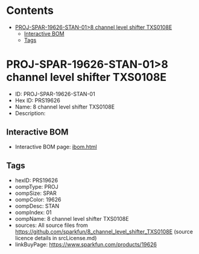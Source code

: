 



Contents
========

* [PROJ-SPAR-19626-STAN-01>8 channel level shifter TXS0108E](#proj-spar-19626-stan-018-channel-level-shifter-txs0108e)
	* [Interactive BOM](#interactive-bom)
	* [Tags](#tags)

# PROJ-SPAR-19626-STAN-01>8 channel level shifter TXS0108E

- ID: PROJ-SPAR-19626-STAN-01
- Hex ID: PRS19626
- Name: 8 channel level shifter TXS0108E
- Description: 

## Interactive BOM

- Interactive BOM page: [ibom.html](kicad/bom/ibom.html)

## Tags

- hexID: PRS19626
- oompType: PROJ
- oompSize: SPAR
- oompColor: 19626
- oompDesc: STAN
- oompIndex: 01
- oompName: 8 channel level shifter TXS0108E
- sources: All source files from https://github.com/sparkfun/8_channel_level_shifter_TXS0108E (source licence details in srcLicense.md)
- linkBuyPage: https://www.sparkfun.com/products/19626
